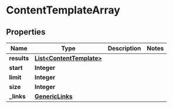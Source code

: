 # ContentTemplateArray

## Properties
Name | Type | Description | Notes
------------ | ------------- | ------------- | -------------
**results** | [**List&lt;ContentTemplate&gt;**](ContentTemplate.md) |  | 
**start** | **Integer** |  | 
**limit** | **Integer** |  | 
**size** | **Integer** |  | 
**_links** | [**GenericLinks**](GenericLinks.md) |  | 
